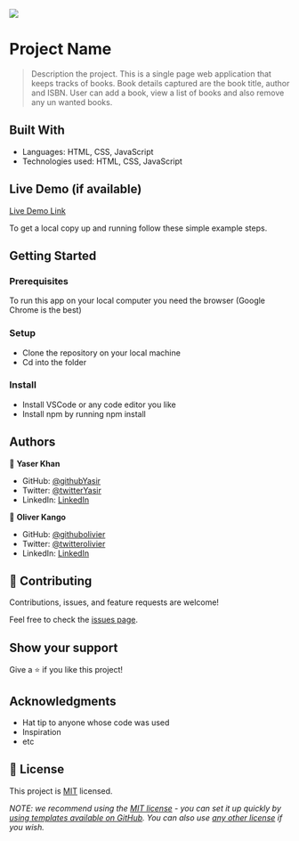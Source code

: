 ![](https://img.shields.io/badge/Microverse-blueviolet)

# Project Name

> Description the project. This is a single page web application that keeps tracks of books. Book details captured are the book title, author and ISBN. User can add a book, view a list of books and also remove any un wanted books.

## Built With

- Languages: HTML, CSS, JavaScript
- Technologies used: HTML, CSS, JavaScript 

## Live Demo (if available)

[Live Demo Link](https://myaserkhan.github.io/Awesome-Books-App/)

To get a local copy up and running follow these simple example steps.

## Getting Started


### Prerequisites

To run this app on your local computer you need the browser (Google Chrome is the best)

### Setup

- Clone the repository on your local machine
- Cd into the folder

### Install

- Install VSCode or any code editor you like
- Install npm by running npm install

## Authors

👤 **Yaser Khan**

- GitHub: [@githubYasir](https://github.com/MYaserKhan)
- Twitter: [@twitterYasir](https://twitter.com/khanyaser007)
- LinkedIn: [LinkedIn](https://www.linkedin.com/in/yasir-khan-398229195/)

👤 **Oliver Kango**

- GitHub: [@githubolivier](https://github.com/Olivier-Kango)
- Twitter: [@twitterolivier](https://twitter.com/olivierkango1)
- LinkedIn: [LinkedIn](https://www.linkedin.com/in/olivier-kango-b990601b8/)

## 🤝 Contributing

Contributions, issues, and feature requests are welcome!

Feel free to check the [issues page](../../issues/).

## Show your support

Give a ⭐️ if you like this project!

## Acknowledgments

- Hat tip to anyone whose code was used
- Inspiration
- etc

## 📝 License

This project is [MIT](./LICENSE) licensed.

_NOTE: we recommend using the [MIT license](https://choosealicense.com/licenses/mit/) - you can set it up quickly by [using templates available on GitHub](https://docs.github.com/en/communities/setting-up-your-project-for-healthy-contributions/adding-a-license-to-a-repository). You can also use [any other license](https://choosealicense.com/licenses/) if you wish._
